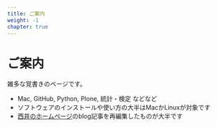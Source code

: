 ```yaml
---
title: ご案内
weight: -1
chapter: true
---
```


# ご案内

雑多な覚書きのページです。

- Mac, GitHub, Python, Plone, 統計・検定 などなど
- ソフトウェアのインストールや使い方の大半はMacかLinuxが対象です
- [西井のホームページ](http://bcl.sci.yamaguchi-u.ac.jp/~jun/)のblog記事を再編集したものが大半です